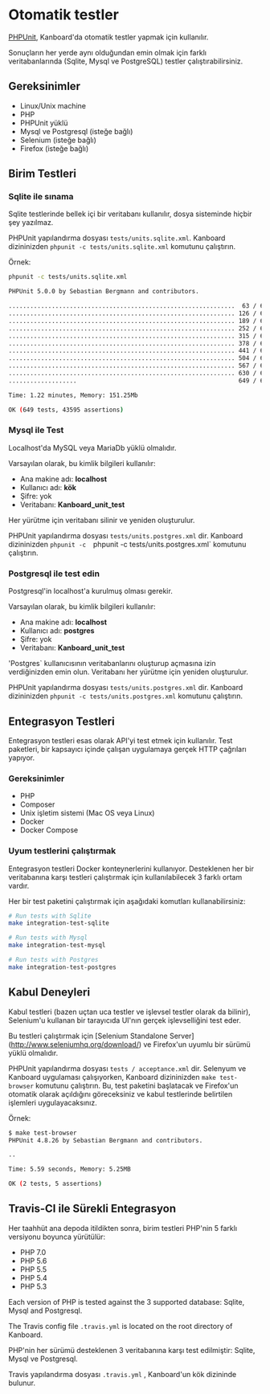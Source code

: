 Otomatik testler
===============

[PHPUnit](https://phpunit.de/), Kanboard'da otomatik testler yapmak için kullanılır.

Sonuçların her yerde aynı olduğundan emin olmak için farklı veritabanlarında (Sqlite, Mysql ve PostgreSQL) testler çalıştırabilirsiniz.

Gereksinimler
------------

- Linux/Unix machine
- PHP
- PHPUnit yüklü
- Mysql ve Postgresql (isteğe bağlı)
- Selenium (isteğe bağlı)
- Firefox (isteğe bağlı)

Birim Testleri
----------

### Sqlite ile sınama

Sqlite testlerinde bellek içi bir veritabanı kullanılır, dosya sisteminde hiçbir şey yazılmaz.

PHPUnit yapılandırma dosyası `tests/units.sqlite.xml`.
Kanboard dizininizden `phpunit -c tests/units.sqlite.xml` komutunu çalıştırın.

Örnek:

```bash
phpunit -c tests/units.sqlite.xml

PHPUnit 5.0.0 by Sebastian Bergmann and contributors.

...............................................................  63 / 649 (  9%)
............................................................... 126 / 649 ( 19%)
............................................................... 189 / 649 ( 29%)
............................................................... 252 / 649 ( 38%)
............................................................... 315 / 649 ( 48%)
............................................................... 378 / 649 ( 58%)
............................................................... 441 / 649 ( 67%)
............................................................... 504 / 649 ( 77%)
............................................................... 567 / 649 ( 87%)
............................................................... 630 / 649 ( 97%)
...................                                             649 / 649 (100%)

Time: 1.22 minutes, Memory: 151.25Mb

OK (649 tests, 43595 assertions)
```

### Mysql ile Test

Localhost'da MySQL veya MariaDb yüklü olmalıdır.

Varsayılan olarak, bu kimlik bilgileri kullanılır:

- Ana makine adı: **localhost**
- Kullanıcı adı: **kök**
- Şifre: yok
- Veritabanı: **Kanboard_unit_test**

Her yürütme için veritabanı silinir ve yeniden oluşturulur.

PHPUnit yapılandırma dosyası  `tests/units.postgres.xml` dir.
Kanboard dizininizden `phpunit -c  `phpunit -c tests/units.postgres.xml`  komutunu çalıştırın.

### Postgresql ile test edin

Postgresql'in localhost'a kurulmuş olması gerekir.

Varsayılan olarak, bu kimlik bilgileri kullanılır:

- Ana makine adı: **localhost**
- Kullanıcı adı: **postgres**
- Şifre: yok
- Veritabanı: **Kanboard_unit_test**

'Postgres` kullanıcısının veritabanlarını oluşturup açmasına izin verdiğinizden emin olun.
Veritabanı her yürütme için yeniden oluşturulur.

PHPUnit yapılandırma dosyası `tests/units.postgres.xml` dir.
Kanboard dizininizden `phpunit -c tests/units.postgres.xml` komutunu çalıştırın.

Entegrasyon Testleri
-----------------

Entegrasyon testleri esas olarak API'yi test etmek için kullanılır.
Test paketleri, bir kapsayıcı içinde çalışan uygulamaya gerçek HTTP çağrıları yapıyor.

### Gereksinimler

- PHP
- Composer
- Unix işletim sistemi (Mac OS veya Linux)
- Docker
- Docker Compose

### Uyum testlerini çalıştırmak

Entegrasyon testleri Docker konteynerlerini kullanıyor.
Desteklenen her bir veritabanına karşı testleri çalıştırmak için kullanılabilecek 3 farklı ortam vardır.

Her bir test paketini çalıştırmak için aşağıdaki komutları kullanabilirsiniz:

```bash
# Run tests with Sqlite
make integration-test-sqlite

# Run tests with Mysql
make integration-test-mysql

# Run tests with Postgres
make integration-test-postgres
```

Kabul Deneyleri
----------------

Kabul testleri (bazen uçtan uca testler ve işlevsel testler olarak da bilinir), Selenium'u kullanan bir tarayıcıda UI'nın gerçek işlevselliğini test eder.

Bu testleri çalıştırmak için [Selenium Standalone Server] (http://www.seleniumhq.org/download/) ve Firefox'un uyumlu bir sürümü yüklü olmalıdır.

PHPUnit yapılandırma dosyası `tests / acceptance.xml` dir.
Selenyum ve Kanboard uygulaması çalışıyorken, Kanboard dizininizden `make test-browser` komutunu çalıştırın. Bu, test paketini başlatacak ve Firefox'un otomatik olarak açıldığını göreceksiniz ve kabul testlerinde belirtilen işlemleri uygulayacaksınız.

Örnek:

```bash
$ make test-browser
PHPUnit 4.8.26 by Sebastian Bergmann and contributors.

..

Time: 5.59 seconds, Memory: 5.25MB

OK (2 tests, 5 assertions)
```


Travis-CI ile Sürekli Entegrasyon
-------------------------------------

Her taahhüt ana depoda itildikten sonra, birim testleri PHP'nin 5 farklı versiyonu boyunca yürütülür:

- PHP 7.0
- PHP 5.6
- PHP 5.5
- PHP 5.4
- PHP 5.3

Each version of PHP is tested against the 3 supported database: Sqlite, Mysql and Postgresql.

The Travis config file  `.travis.yml` is located on the root directory of Kanboard.

PHP'nin her sürümü desteklenen 3 veritabanına karşı test edilmiştir: Sqlite, Mysql ve Postgresql.

Travis yapılandırma dosyası `.travis.yml` , Kanboard'un kök dizininde bulunur.
